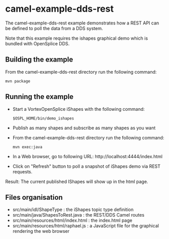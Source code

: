 # camel-example-dds-rest

 The camel-example-dds-rest example demonstrates how a REST API can be defined to
 poll the data from a DDS system.

 Note that this example requires the ishapes graphical demo which is bundled with OpenSplice DDS.

## Building the example
 From the camel-example-dds-rest directory run the following command: 
 
 `mvn package`
 
## Running the example
 
 - Start a VortexOpenSplice iShapes with the following command:
  
   `$OSPL_HOME/bin/demo_ishapes`

 - Publish as many shapes and subscribe as many shapes as you want

 - From the camel-example-dds-rest directory run the following command:
   
   `mvn exec:java`

 - In a Web browser, go to following URL:
    http://localhost:4444/index.html

 - Click on "Refresh" button to poll a snapshot of iShapes demo via REST requests.

Result: The current published IShapes will show up in the html page.
    
## Files organisation
 - src/main/idl/ShapeType : the iShapes topic type definition
 - src/main/java/ShapesToRest.java : the REST/DDS Camel routes
 - src/main/resources/html/index.html  : the index.html page
 - src/main/resources/html/raphael.js  : a JavaScript file for the graphical rendering the web browser

